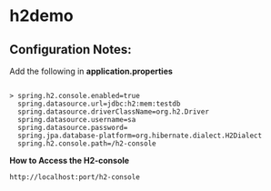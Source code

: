 # h2demo
## Configuration Notes:

Add the following in **application.properties**
~~~~Add the following in **application.properties**

> spring.h2.console.enabled=true
  spring.datasource.url=jdbc:h2:mem:testdb
  spring.datasource.driverClassName=org.h2.Driver
  spring.datasource.username=sa
  spring.datasource.password=
  spring.jpa.database-platform=org.hibernate.dialect.H2Dialect
  spring.h2.console.path=/h2-console
 ~~~~
  
  **How to Access the H2-console**
  
~~~~
http://localhost:port/h2-console

